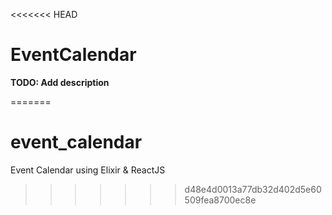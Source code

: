 <<<<<<< HEAD
# EventCalendar

**TODO: Add description**

=======
# event_calendar
Event Calendar using Elixir &amp; ReactJS
>>>>>>> d48e4d0013a77db32d402d5e60509fea8700ec8e
